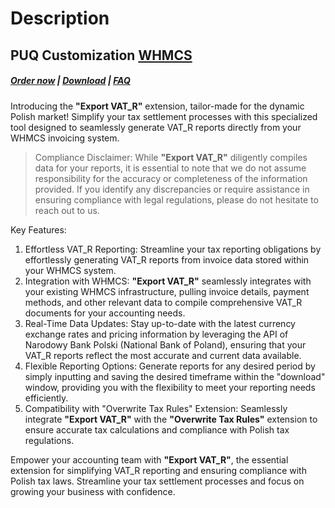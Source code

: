 # Description

## PUQ Customization **[WHMCS](https://puqcloud.com/link.php?id=77)**

#####  [Order now](https://puqcloud.com/whmcs-addon-puq-customization.php) | [Download](https://download.puqcloud.com/WHMCS/addons/PUQ-Customization/) | [FAQ](https://faq.puqcloud.com/)

Introducing the **"Export VAT\_R"** extension, tailor-made for the dynamic Polish market! Simplify your tax settlement processes with this specialized tool designed to seamlessly generate VAT\_R reports directly from your WHMCS invoicing system.

>Compliance Disclaimer: While **"Export VAT\_R"** diligently compiles data for your reports, it is essential to note that we do not assume responsibility for the accuracy or completeness of the information provided. If you identify any discrepancies or require assistance in ensuring compliance with legal regulations, please do not hesitate to reach out to us.
  
Key Features:

1. Effortless VAT\_R Reporting: Streamline your tax reporting obligations by effortlessly generating VAT\_R reports from invoice data stored within your WHMCS system.
2. Integration with WHMCS: **"Export VAT\_R"** seamlessly integrates with your existing WHMCS infrastructure, pulling invoice details, payment methods, and other relevant data to compile comprehensive VAT\_R documents for your accounting needs.
3. Real-Time Data Updates: Stay up-to-date with the latest currency exchange rates and pricing information by leveraging the API of Narodowy Bank Polski (National Bank of Poland), ensuring that your VAT\_R reports reflect the most accurate and current data available.
4. Flexible Reporting Options: Generate reports for any desired period by simply inputting and saving the desired timeframe within the "download" window, providing you with the flexibility to meet your reporting needs efficiently.
5. Compatibility with "Overwrite Tax Rules" Extension: Seamlessly integrate **"Export VAT\_R"** with the **"Overwrite Tax Rules"** extension to ensure accurate tax calculations and compliance with Polish tax regulations.

Empower your accounting team with **"Export VAT\_R"**, the essential extension for simplifying VAT\_R reporting and ensuring compliance with Polish tax laws. Streamline your tax settlement processes and focus on growing your business with confidence.